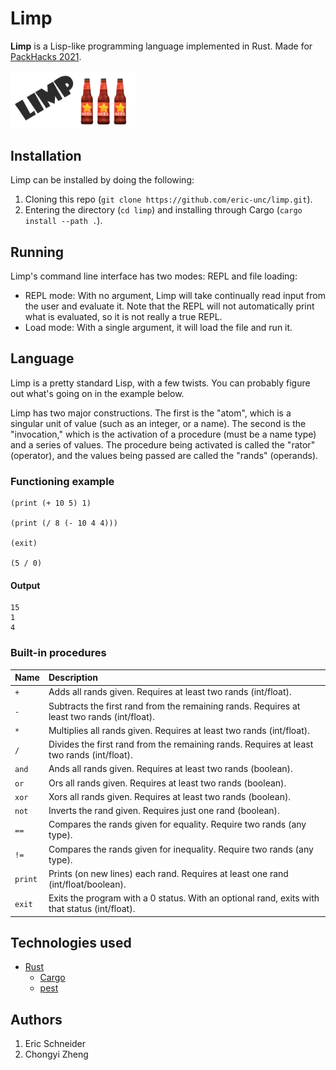 # Limp
**Limp** is a Lisp-like programming language implemented in Rust. Made for [PackHacks 2021](https://ncsupackhacks.org/).

<img src="limp_logo.png" width="200" alt="The Limp logo.">

## Installation
Limp can be installed by doing the following:
1. Cloning this repo (`git clone https://github.com/eric-unc/limp.git`).
2. Entering the directory (`cd limp`) and installing through Cargo (`cargo install --path .`).

## Running
Limp's command line interface has two modes: REPL and file loading:
* REPL mode: With no argument, Limp will take continually read input from the user and evaluate it. Note that the REPL will not automatically print what is evaluated, so it is not really a true REPL.
* Load mode: With a single argument, it will load the file and run it.

## Language
Limp is a pretty standard Lisp, with a few twists. You can probably figure out what's going on in the example below.

Limp has two major constructions. The first is the "atom", which is a singular unit of value (such as an integer, or a name). The second is the "invocation," which is the activation of a procedure (must be a name type) and a series of values. The procedure being activated is called the "rator" (operator), and the values being passed are called the "rands" (operands).

### Functioning example
```limp
(print (+ 10 5) 1)

(print (/ 8 (- 10 4 4)))

(exit)

(5 / 0)
```

#### Output
```
15
1
4
```

### Built-in procedures
| Name | Description
| :------ | :------
| `+` | Adds all rands given. Requires at least two rands (int/float).
| `-` | Subtracts the first rand from the remaining rands. Requires at least two rands (int/float).
| `*` | Multiplies all rands given. Requires at least two rands (int/float).
| `/` | Divides the first rand from the remaining rands. Requires at least two rands (int/float).
| `and` | Ands all rands given. Requires at least two rands (boolean).
| `or` | Ors all rands given. Requires at least two rands (boolean).
| `xor` | Xors all rands given. Requires at least two rands (boolean).
| `not` | Inverts the rand given. Requires just one rand (boolean).
| `==` | Compares the rands given for equality. Require two rands (any type).
| `!=` | Compares the rands given for inequality. Require two rands (any type).
| `print` | Prints (on new lines) each rand. Requires at least one rand (int/float/boolean).
| `exit` | Exits the program with a 0 status. With an optional rand, exits with that status  (int/float).

## Technologies used
* [Rust](https://github.com/rust-lang/rust)
    * [Cargo](https://github.com/rust-lang/cargo)
    * [pest](https://github.com/pest-parser/pest)
    
## Authors
1. Eric Schneider
2. Chongyi Zheng
